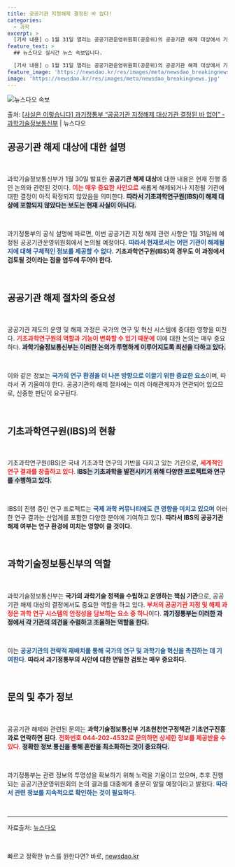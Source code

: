 ```yaml
---
title: 공공기관 지정해제 결정된 바 없다!
categories:
  - 과학
excerpt: >
  [기사 내용] ○ 1월 31일 열리는 공공기관운영위원회(공운위)의 공공기관 해제 대상에서 기초과학연구원(IB…
feature_text: >
  ## 뉴스다오 실시간 뉴스 속보입니다.

  [기사 내용] ○ 1월 31일 열리는 공공기관운영위원회(공운위)의 공공기관 해제 대상에서 기초과학연구원(IB…
feature_image: 'https://newsdao.kr/res/images/meta/newsdao_breakingnews.jpg'
image: 'https://newsdao.kr/res/images/meta/newsdao_breakingnews.jpg'
---
```


![뉴스다오 속보](https://newsdao.kr/res/images/meta/newsdao_breakingnews.jpg)

<p>출처: <a href="https://newsdao.kr/3091" rel="dofollow">[사실은 이렇습니다] 과기정통부 “공공기관 지정해제 대상기관 결정된 바 없어” - 과학기술정보통신부</a> | 뉴스다오</p>

<h2 data-ke-size="size26">공공기관 해제 대상에 대한 설명</h2>

<p data-ke-size="size16">&nbsp;</p>

과학기술정보통신부가 1월 30일 발표한 <b>공공기관 해제 대상</b>에 대한 내용은 현재 진행 중인 논의와 관련된 것이다. <b><span style="color: #ee2323;">이는 매우 중요한 사안으로</span></b> 새롭게 해제되거나 지정될 기관에 대한 결정이 아직 확정되지 않았음을 의미한다. <b><span style="background-color: #21538527;">따라서 기초과학연구원(IBS)이 해제 대상에 포함되지 않았다는 보도는 현재 사실이 아니다.</span></b> 

<p data-ke-size="size16">&nbsp;</p>

과기정통부의 공식 설명에 따르면, 이번 공공기관 지정 해제 관련 사항은 1월 31일에 예정된 공공기관운영위원회에서 논의될 예정이다. <b><span style="color: #1a5490;">따라서 현재로서는 어떤 기관이 해제될지에 대해 구체적인 정보를 제공할 수 없다.</span></b> <b>기초과학연구원(IBS)의 경우도 이 과정에서 검토될 것이라는 점을 염두에 두어야 한다.</b>

<p data-ke-size="size16">&nbsp;</p>

<h2 data-ke-size="size26">공공기관 해제 절차의 중요성</h2>

<p data-ke-size="size16">&nbsp;</p>

공공기관 제도의 운영 및 해제 과정은 국가의 연구 및 혁신 시스템에 중대한 영향을 미친다. <b><span style="color: #ee2323;">기초과학연구원의 역할과 기능이 변화할 수 있기 때문에</span></b> 이에 대한 논의는 매우 중요하다. <b><span style="background-color: #21538527;">과학기술정보통신부는 이러한 논의가 투명하게 이루어지도록 최선을 다하고 있다.</span></b>

<p data-ke-size="size16">&nbsp;</p>

이와 같은 정보는 <b><span style="color: #1a5490;">국가의 연구 환경을 더 나은 방향으로 이끌기 위한 중요한 요소</span></b>이며, 따라서 귀 기울여야 한다. 공공기관의 해제 절차에는 여러 이해관계자가 연관되어 있으므로, 신중한 판단이 요구된다.

<p data-ke-size="size16">&nbsp;</p>

<h2 data-ke-size="size26">기초과학연구원(IBS)의 현황</h2>

<p data-ke-size="size16">&nbsp;</p>

기초과학연구원(IBS)은 국내 기초과학 연구의 기반을 다지고 있는 기관으로, <b><span style="color: #ee2323;">세계적인 연구 결과를 창출하고 있다</span></b>. <b><span style="background-color: #21538527;">IBS는 기초과학을 발전시키기 위해 다양한 프로젝트와 연구를 수행하고 있다.</span></b> 

<p data-ke-size="size16">&nbsp;</p>

IBS의 진행 중인 연구 프로젝트는 <b><span style="color: #1a5490;">국제 과학 커뮤니티에도 큰 영향을 미치고 있으며</span></b> 이러한 연구 결과는 산업계를 포함한 다양한 분야에 기여하고 있다. <b>따라서 IBS의 공공기관 해제 여부는 연구 환경에 미치는 영향이 클 것이다.</b>

<p data-ke-size="size16">&nbsp;</p>

<h2 data-ke-size="size26">과학기술정보통신부의 역할</h2>

<p data-ke-size="size16">&nbsp;</p>

과학기술정보통신부는 <b>국가의 과학기술 정책을 수립하고 운영하는 핵심 기관</b>으로, 공공기관 해제 대상의 결정에서도 중요한 역할을 하고 있다. <b><span style="color: #ee2323;">부처의 공공기관 지정 및 해제 과정은 과학 연구 시스템의 안정성을 담보하는 요소 중 하나</span></b>이다. <b><span style="background-color: #21538527;">과기정통부는 이러한 과정에서 각 기관의 의견을 수렴하고 조율하는 역할을 한다.</span></b>

<p data-ke-size="size16">&nbsp;</p>

이는 <b><span style="color: #1a5490;">공공기관의 전략적 재배치를 통해 국가의 연구 및 과학기술 혁신을 촉진하는 데 기여한다</span></b>. <b>따라서 과기정통부의 사안에 대한 면밀한 검토는 매우 중요하다.</b>

<p data-ke-size="size16">&nbsp;</p>

<h2 data-ke-size="size26">문의 및 추가 정보</h2>

<p data-ke-size="size16">&nbsp;</p>

공공기관 해제와 관련된 문의는 <b>과학기술정보통신부 기초원천연구정책관 기초연구진흥과로 연락하면 된다</b>. <b><span style="color: #ee2323;">전화번호 044-202-4532로 문의하면 상세한 정보를 제공받을 수 있다</span></b>. <b><span style="background-color: #21538527;">정확한 정보 통신을 통해 혼란을 최소화하는 것이 중요하다.</span></b>

<p data-ke-size="size16">&nbsp;</p>

과기정통부는 관련 정보의 투명성을 확보하기 위해 노력을 기울이고 있으며, 추후 진행되는 공공기관운영위원회의 논의 결과를 대중에게 충분히 알릴 예정이라고 밝혔다. <b><span style="color: #1a5490;">따라서 관련 정보를 지속적으로 확인하는 것이 필요하다</span></b>. 

<p data-ke-size="size16">&nbsp;</p>

<hr />

<p data-ke-size="size16">자료출처: <a href="https://newsdao.kr/3091">뉴스다오</a></p>
<p data-ke-size="size16">&nbsp;</p> 

빠르고 정확한 뉴스를 원한다면? 바로, <a href="https://newsdao.kr" rel="dofollow">newsdao.kr</a>


